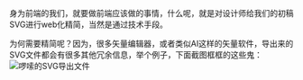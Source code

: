 身为前端的我们，就要做前端应该做的事情，什么呢，就是对设计师给我们的初稿SVG进行web化精简，当然是通过技术手段。

为何需要精简呢？因为，很多矢量编辑器，或者类似AI这样的矢量软件，导出来的SVG文件都会有很多其他冗余信息，举个例子，下面截图框框的这些鬼：
![啰嗦的SVG导出文件](https://image.zhangxinxu.com/image/blog/201602/2016-02-28_215914.png)


